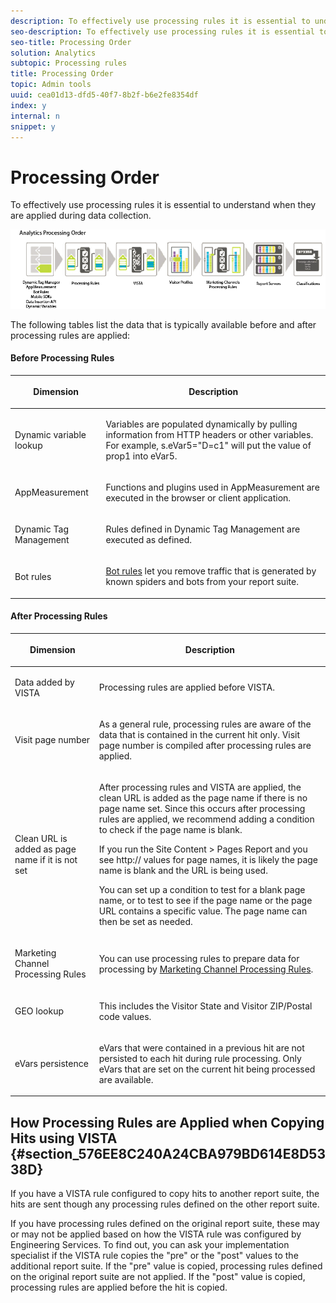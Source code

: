 ```yaml
---
description: To effectively use processing rules it is essential to understand when they are applied during data collection.
seo-description: To effectively use processing rules it is essential to understand when they are applied during data collection.
seo-title: Processing Order
solution: Analytics
subtopic: Processing rules
title: Processing Order
topic: Admin tools
uuid: cea01d13-dfd5-40f7-8b2f-b6e2fe8354df
index: y
internal: n
snippet: y
---
```


# Processing Order

To effectively use processing rules it is essential to understand when they are applied during data collection.

 ![](assets/analytics_processing_order_test.png)

The following tables list the data that is typically available before and after processing rules are applied: 

#### Before Processing Rules
<table id="table_AB9ED388FC3348CAAF240F6A734EE188">  
 <thead> 
  <tr> 
   <th colname="col1" class="entry"> <p>Dimension </p> </th> 
   <th colname="col2" class="entry"> <p>Description </p> </th> 
  </tr> 
 </thead>
 <tbody> 
  <tr> 
   <td colname="col1"> <p>Dynamic variable lookup </p> </td> 
   <td colname="col2"> <p>Variables are populated dynamically by pulling information from HTTP headers or other variables. For example, s.eVar5="D=c1" will put the value of prop1 into eVar5. </p> </td> 
  </tr> 
  <tr> 
   <td colname="col1"> <p> AppMeasurement </p> </td> 
   <td colname="col2"> <p>Functions and plugins used in AppMeasurement are executed in the browser or client application. </p> </td> 
  </tr> 
  <tr> 
   <td colname="col1"> <p>Dynamic Tag Management </p> </td> 
   <td colname="col2"> <p>Rules defined in Dynamic Tag Management are executed as defined. </p> </td> 
  </tr> 
  <tr> 
   <td colname="col1"> <p>Bot rules </p> </td> 
   <td colname="col2"> <p><a href="../../../../admin/admin/bot-rules/bot-rules.md#concept_A306689C65EB4D0F9AE65E3FD48ED5F7" format="dita" scope="local"> Bot rules</a> let you remove traffic that is generated by known spiders and bots from your report suite. </p> </td> 
  </tr> 
 </tbody> 
</table>

#### After Processing Rules
<table id="table_3E7936FC9C63442587A624B42F8ABF0D">  
 <thead> 
  <tr> 
   <th colname="col1" class="entry"> <p>Dimension </p> </th> 
   <th colname="col2" class="entry"> <p>Description </p> </th> 
  </tr> 
 </thead>
 <tbody> 
  <tr> 
   <td colname="col1"> <p>Data added by VISTA </p> </td> 
   <td colname="col2"> <p>Processing rules are applied before VISTA. </p> </td> 
  </tr> 
  <tr> 
   <td colname="col1"> <p>Visit page number </p> </td> 
   <td colname="col2"> <p>As a general rule, processing rules are aware of the data that is contained in the current hit only. Visit page number is compiled after processing rules are applied. </p> </td> 
  </tr> 
  <tr> 
   <td colname="col1"> <p>Clean URL is added as page name if it is not set </p> </td> 
   <td colname="col2"> <p>After processing rules and VISTA are applied, the clean URL is added as the page name if there is no page name set. Since this occurs after processing rules are applied, we recommend adding a condition to check if the page name is blank. </p> <p>If you run the <span class="uicontrol"> Site Content</span> &gt; <span class="uicontrol"> Pages Report</span> and you see <span class="codeph"> http://</span> values for page names, it is likely the page name is blank and the URL is being used. </p> <p>You can set up a condition to test for a blank page name, or to test to see if the page name or the page URL contains a specific value. The page name can then be set as needed. </p> </td> 
  </tr> 
  <tr> 
   <td colname="col1"> <p>Marketing Channel Processing Rules </p> </td> 
   <td colname="col2"> <p>You can use processing rules to prepare data for processing by <a href="http://marketing.adobe.com/resources/help/en_US/mchannel/index.html?f=c_rules" format="http" scope="external"> Marketing Channel Processing Rules</a>. </p> </td> 
  </tr> 
  <tr> 
   <td colname="col1"> <p>GEO lookup </p> </td> 
   <td colname="col2"> <p>This includes the Visitor State and Visitor ZIP/Postal code values. </p> </td> 
  </tr> 
  <tr> 
   <td colname="col1"> <p>eVars persistence </p> </td> 
   <td colname="col2"> <p>eVars that were contained in a previous hit are not persisted to each hit during rule processing. Only eVars that are set on the current hit being processed are available. </p> </td> 
  </tr> 
 </tbody> 
</table>

## How Processing Rules are Applied when Copying Hits using VISTA {#section_576EE8C240A24CBA979BD614E8D5338D}

If you have a VISTA rule configured to copy hits to another report suite, the hits are sent though any processing rules defined on the other report suite.

If you have processing rules defined on the original report suite, these may or may not be applied based on how the VISTA rule was configured by Engineering Services. To find out, you can ask your implementation specialist if the VISTA rule copies the "pre" or the "post" values to the additional report suite. If the "pre" value is copied, processing rules defined on the original report suite are not applied. If the "post" value is copied, processing rules are applied before the hit is copied. 
